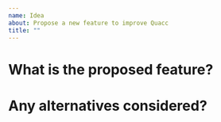 ```yaml
---
name: Idea
about: Propose a new feature to improve Quacc
title: ""
---
```


# What is the proposed feature?

# Any alternatives considered?
